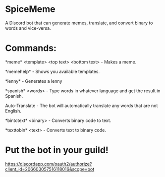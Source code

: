 # SpiceMeme
A Discord bot that can generate memes, translate, and convert binary to words and vice-versa.

# Commands:

\*meme\* \<template\> \<top text\> \<bottom text\> - Makes a meme.

\*memehelp\* - Shows you available templates.

\*lenny\* - Generates a lenny

\*spanish\* \<words\> - Type words in whatever language and get the result in Spanish.

Auto-Translate - The bot will automatically translate any words that are not English.

\*bintotext\* \<binary\> - Converts binary code to text.

\*texttobin\* \<text\> - Converts text to binary code.

# Put the bot in your guild!

https://discordapp.com/oauth2/authorize?client_id=206603057516118016&scope=bot
